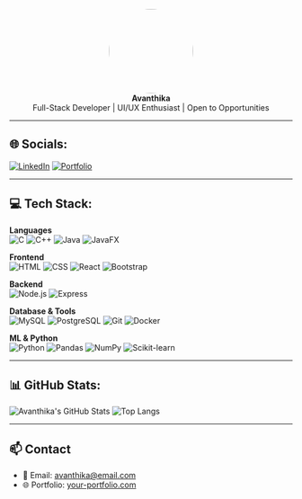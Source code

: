 <p align="center">
  <img src="https://avatars.githubusercontent.com/your-username" width="150" style="border-radius:50%"><br/>
  <strong>Avanthika</strong><br/>
  Full-Stack Developer | UI/UX Enthusiast | Open to Opportunities
</p>

---

## 🌐 Socials:

[![LinkedIn](https://img.shields.io/badge/LinkedIn-blue?logo=linkedin&style=for-the-badge)](https://linkedin.com/in/your-link)
[![Portfolio](https://img.shields.io/badge/Portfolio-000?style=for-the-badge&logo=vercel&logoColor=white)](https://your-portfolio-link)

---

## 💻 Tech Stack:

**Languages**  
![C](https://img.shields.io/badge/-C-00599C?style=for-the-badge&logo=c)
![C++](https://img.shields.io/badge/-C++-00599C?style=for-the-badge&logo=cplusplus)
![Java](https://img.shields.io/badge/Java-ED8B00?style=for-the-badge&logo=java)
![JavaFX](https://img.shields.io/badge/JavaFX-FF0000?style=for-the-badge)

**Frontend**  
![HTML](https://img.shields.io/badge/-HTML5-E34F26?style=for-the-badge&logo=html5)
![CSS](https://img.shields.io/badge/-CSS3-1572B6?style=for-the-badge&logo=css3)
![React](https://img.shields.io/badge/-React-61DAFB?style=for-the-badge&logo=react)
![Bootstrap](https://img.shields.io/badge/-Bootstrap-563D7C?style=for-the-badge&logo=bootstrap)

**Backend**  
![Node.js](https://img.shields.io/badge/-Node.js-339933?style=for-the-badge&logo=node.js)
![Express](https://img.shields.io/badge/-Express-000000?style=for-the-badge&logo=express)

**Database & Tools**  
![MySQL](https://img.shields.io/badge/-MySQL-00758F?style=for-the-badge&logo=mysql)
![PostgreSQL](https://img.shields.io/badge/-Postgres-336791?style=for-the-badge&logo=postgresql)
![Git](https://img.shields.io/badge/-Git-F05032?style=for-the-badge&logo=git)
![Docker](https://img.shields.io/badge/-Docker-2496ED?style=for-the-badge&logo=docker)

**ML & Python**  
![Python](https://img.shields.io/badge/-Python-3776AB?style=for-the-badge&logo=python)
![Pandas](https://img.shields.io/badge/-Pandas-150458?style=for-the-badge&logo=pandas)
![NumPy](https://img.shields.io/badge/-NumPy-013243?style=for-the-badge&logo=numpy)
![Scikit-learn](https://img.shields.io/badge/-Scikit--learn-F7931E?style=for-the-badge&logo=scikit-learn)

---

## 📊 GitHub Stats:

![Avanthika's GitHub Stats](https://github-readme-stats.vercel.app/api?username=your-username&show_icons=true&theme=radical)
![Top Langs](https://github-readme-stats.vercel.app/api/top-langs/?username=your-username&layout=compact&theme=radical)

---

## 📫 Contact

- 📧 Email: avanthika@email.com  
- 🌐 Portfolio: [your-portfolio.com](https://your-portfolio.com)  


